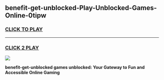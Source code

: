 
## benefit-get-unblocked-Play-Unblocked-Games-Online-0tipw
<h3>
<a href="https://premium76.site?title=benefit-get-unblocked&ref=25A">CLICK TO PLAY</a></h3>
<hr>

<h3>
<a href="https://premium76.site?title=benefit-get-unblocked&ref=25A">CLICK 2 PLAY</a>
  
</h3>

<a href="https://premium76.site?title=benefit-get-unblocked&ref=25A"><img src="https://clearcache.store/games.png"></a>


**benefit-get-unblocked games unblocked: Your Gateway to Fun and Accessible Online Gaming**
